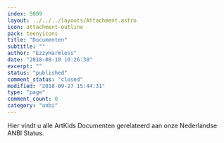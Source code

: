 ```yaml
---
index: 5009
layout: ../../../layouts/Attachment.astro
icon: attachment-outline
pack: teenyicons
title: "Documenten"
subtitle: ""
author: "EzzyHarmless"
date: "2018-08-10 10:26:30"
excerpt: ""
status: "published"
comment_status: "closed"
modified: "2018-09-27 15:44:31"
type: "page"
comment_count: 0
category: "anbi"
---
```


Hier vindt u alle ArtKids Documenten gerelateerd aan onze Nederlandse ANBI Status.